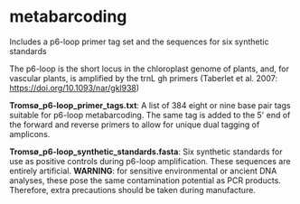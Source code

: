 # metabarcoding
Includes a p6-loop primer tag set and the sequences for six synthetic standards

The p6-loop is the short locus in the chloroplast genome of plants, and, for vascular plants, is amplified by the trnL gh primers (Taberlet et al. 2007: https://doi.org/10.1093/nar/gkl938)

**Tromsø_p6-loop_primer_tags.txt**:
A list of 384 eight or nine base pair tags suitable for p6-loop metabarcoding. The same tag is added to the 5' end of the forward and reverse primers to allow for unique dual tagging of amplicons.

**Tromsø_p6-loop_synthetic_standards.fasta**:
Six synthetic standards for use as positive controls during p6-loop amplification. These sequences are entirely artificial.
**WARNING**: for sensitive environmental or ancient DNA analyses, these pose the same contamination potential as PCR products. Therefore, extra precautions should be taken during manufacture.
